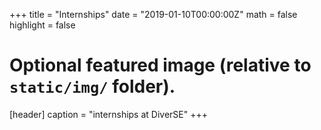 +++
title = "Internships"
date = "2019-01-10T00:00:00Z"
math = false
highlight = false


# Optional featured image (relative to `static/img/` folder).
[header]
caption = "internships at DiverSE"
+++

